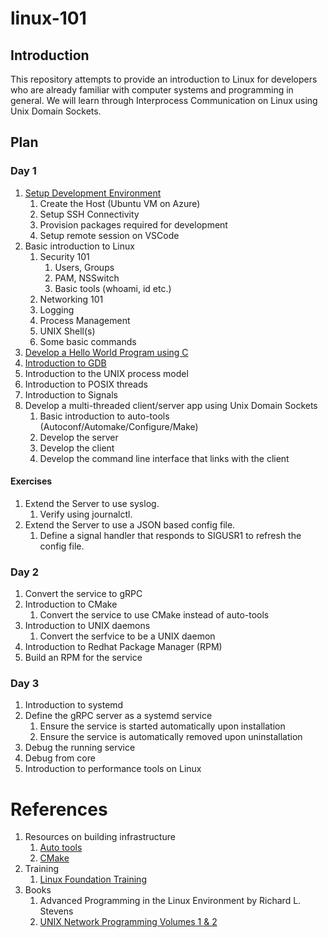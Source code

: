 # linux-101

## Introduction

This repository attempts to provide an introduction to Linux for developers who are already familiar with computer systems and programming in general. We will learn through Interprocess Communication on Linux using Unix Domain Sockets.

## Plan

### Day 1

1. [Setup Development Environment](docs/host-setup.md)
   1. Create the Host (Ubuntu VM on Azure)
   1. Setup SSH Connectivity
   1. Provision packages required for development
   1. Setup remote session on VSCode
1. Basic introduction to Linux
   1. Security 101
      1. Users, Groups
      1. PAM, NSSwitch
      1. Basic tools (whoami, id etc.)
    1. Networking 101
    1. Logging
    1. Process Management
    1. UNIX Shell(s)
    1. Some basic commands
1. [Develop a Hello World Program using C](docs/day-1/hello-world.md)
1. [Introduction to GDB](docs/day-1/gdb.md)
1. Introduction to the UNIX process model
1. Introduction to POSIX threads
1. Introduction to Signals
1. Develop a multi-threaded client/server app using Unix Domain Sockets
   1. Basic introduction to auto-tools (Autoconf/Automake/Configure/Make)
   1. Develop the server
   1. Develop the client
   1. Develop the command line interface that links with the client

#### Exercises

1. Extend the Server to use syslog.
   1. Verify using journalctl.
1. Extend the Server to use a JSON based config file.
   1. Define a signal handler that responds to SIGUSR1 to refresh the config file.

### Day 2

1. Convert the service to gRPC
1. Introduction to CMake
   1. Convert the service to use CMake instead of auto-tools
1. Introduction to UNIX daemons
   1. Convert the serfvice to be a UNIX daemon
1. Introduction to Redhat Package Manager (RPM)
1. Build an RPM for the service

### Day 3

1. Introduction to systemd
1. Define the gRPC server as a systemd service
   1. Ensure the service is started automatically upon installation
   1. Ensure the service is automatically removed upon uninstallation
1. Debug the running service
1. Debug from core
1. Introduction to performance tools on Linux

# References

1. Resources on building infrastructure
   1. [Auto tools](https://www.sourceware.org/autobook/)
   1. [CMake](https://cmake.org/cmake/help/book/mastering-cmake/)
1. Training
   1. [Linux Foundation Training](https://training.linuxfoundation.org/full-catalog/)
1. Books
   1. Advanced Programming in the Linux Environment by Richard L. Stevens
   1. [UNIX Network Programming Volumes 1 & 2](https://archive.org/details/unix-network-programming/Unix%20Network%20Programming%20Vol%201%20W.%20Richard%20Stevens/)
